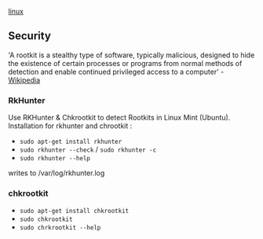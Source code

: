 [linux](index.md)

## Security

'A rootkit is a stealthy type of software, typically malicious, designed to hide the existence of certain processes or programs from normal methods of detection and enable continued privileged access to a computer' -  [Wikipedia](http://en.wikipedia.org/wiki/Rootkit)

### RkHunter
Use RKHunter & Chkrootkit to detect Rootkits in Linux Mint (Ubuntu).
Installation for rkhunter and chrootkit :

- `sudo apt-get install rkhunter`
- `sudo rkhunter --check` / `sudo rkhunter -c`
- `sudo rkhunter --help`

writes to /var/log/rkhunter.log

### chkrootkit

- `sudo apt-get install chkrootkit`
- `sudo chkrootkit`
- `sudo chrkrootkit --help`
